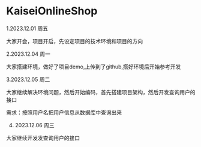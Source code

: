 # KaiseiOnlineShop
1.2023.12.01 周五

大家开会，项目开启，先设定项目的技术环境和项目的方向

2.2023.12.04 周一

大家搭建环境，做好了项目demo,上传到了github,搭好环境后开始参考开发

3.2023.12.05 周二

大家继续解决环境问题，然后开始编码，首先搭建项目架构，然后开发查询用户的接口

需求：按照用户名把用户信息从数据库中查询出来

4. 2023.12.06 周三

大家继续开发发查询用户的接口

